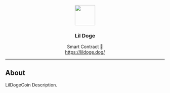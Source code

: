 <p align="center">
  <img src="https://miro.medium.com/fit/c/262/262/1*GdsI5JXRrqYVzXcEudQWsw.png" width="64" />
  <br/>
  <h3 align="center">Lil Doge</h3>
</p>
<p align="center">
  <span align="center">Smart Contract 🚀</span>
  <br/>
  <a href ="https://lildoge.dog/" target="_blank">https://lildoge.dog/</a>
</p>

---

## About


<p>LilDogeCoin Description.</p>
